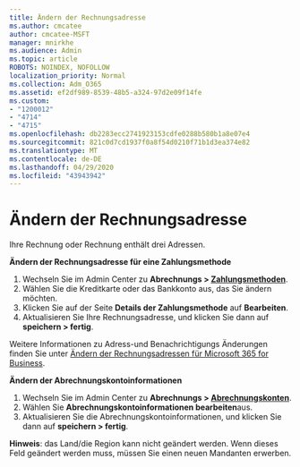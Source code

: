 ```yaml
---
title: Ändern der Rechnungsadresse
ms.author: cmcatee
author: cmcatee-MSFT
manager: mnirkhe
ms.audience: Admin
ms.topic: article
ROBOTS: NOINDEX, NOFOLLOW
localization_priority: Normal
ms.collection: Adm_O365
ms.assetid: ef2df989-8539-48b5-a324-97d2e09f14fe
ms.custom:
- "1200012"
- "4714"
- "4715"
ms.openlocfilehash: db2283ecc2741923153cdfe0288b580b1a8e07e4
ms.sourcegitcommit: 821c0d7cd1937f0a8f54d0210f71b1d3ea374e82
ms.translationtype: MT
ms.contentlocale: de-DE
ms.lasthandoff: 04/29/2020
ms.locfileid: "43943942"
---
```

# <a name="change-your-billing-address"></a>Ändern der Rechnungsadresse

Ihre Rechnung oder Rechnung enthält drei Adressen.

**Ändern der Rechnungsadresse für eine Zahlungsmethode**

1. Wechseln Sie im Admin Center zu **Abrechnungs > [Zahlungsmethoden](https://go.microsoft.com/fwlink/p/?linkid=2018806)**.
2. Wählen Sie die Kreditkarte oder das Bankkonto aus, das Sie ändern möchten.
3. Klicken Sie auf der Seite **Details der Zahlungsmethode** auf **Bearbeiten**.
4. Aktualisieren Sie Ihre Rechnungsadresse, und klicken Sie dann auf **speichern > fertig**.

Weitere Informationen zu Adress-und Benachrichtigungs Änderungen finden Sie unter [Ändern der Rechnungsadressen für Microsoft 365 for Business](https://docs.microsoft.com/microsoft-365/commerce/billing-and-payments/change-your-billing-addresses?view=o365-worldwide).

**Ändern der Abrechnungskontoinformationen**

1. Wechseln Sie im Admin Center zu **Abrechnungs > [Abrechnungskonten](https://admin.microsoft.com/Adminportal/Home?source=applauncher#/BillingAccounts/billing-accounts)**.
2. Wählen Sie **Abrechnungskontoinformationen bearbeiten**aus.
3. Aktualisieren Sie die Abrechnungskontoinformationen, und klicken Sie dann auf **speichern > fertig**.

**Hinweis**: das Land/die Region kann nicht geändert werden. Wenn dieses Feld geändert werden muss, müssen Sie einen neuen Mandanten erwerben.
